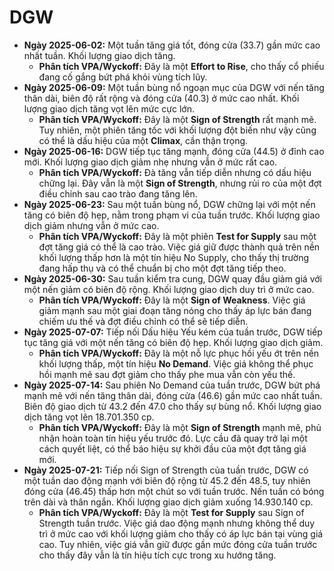 # DGW

- **Ngày 2025-06-02:** Một tuần tăng giá tốt, đóng cửa (33.7) gần mức cao nhất tuần. Khối lượng giao dịch tăng.
    - **Phân tích VPA/Wyckoff:** Đây là một **Effort to Rise**, cho thấy cổ phiếu đang cố gắng bứt phá khỏi vùng tích lũy.
- **Ngày 2025-06-09:** Một tuần bùng nổ ngoạn mục của DGW với nến tăng thân dài, biên độ rất rộng và đóng cửa (40.3) ở mức cao nhất. Khối lượng giao dịch tăng vọt lên mức cực lớn.
    - **Phân tích VPA/Wyckoff:** Đây là một **Sign of Strength** rất mạnh mẽ. Tuy nhiên, một phiên tăng tốc với khối lượng đột biến như vậy cũng có thể là dấu hiệu của một **Climax**, cần thận trọng.
- **Ngày 2025-06-16:** DGW tiếp tục tăng mạnh, đóng cửa (44.5) ở đỉnh cao mới. Khối lượng giao dịch giảm nhẹ nhưng vẫn ở mức rất cao.
    - **Phân tích VPA/Wyckoff:** Đà tăng vẫn tiếp diễn nhưng có dấu hiệu chững lại. Đây vẫn là một **Sign of Strength**, nhưng rủi ro của một đợt điều chỉnh sau cao trào đang tăng lên.
- **Ngày 2025-06-23:** Sau một tuần bùng nổ, DGW chững lại với một nến tăng có biên độ hẹp, nằm trong phạm vi của tuần trước. Khối lượng giao dịch giảm nhưng vẫn ở mức cao.
    - **Phân tích VPA/Wyckoff:** Đây là một phiên **Test for Supply** sau một đợt tăng giá có thể là cao trào. Việc giá giữ được thành quả trên nền khối lượng thấp hơn là một tín hiệu No Supply, cho thấy thị trường đang hấp thụ và có thể chuẩn bị cho một đợt tăng tiếp theo.
- **Ngày 2025-06-30:** Sau tuần kiểm tra cung, DGW quay đầu giảm giá với một nến giảm có biên độ rộng. Khối lượng giao dịch duy trì ở mức cao.
    - **Phân tích VPA/Wyckoff:** Đây là một **Sign of Weakness**. Việc giá giảm mạnh sau một giai đoạn tăng nóng cho thấy áp lực bán đang chiếm ưu thế và đợt điều chỉnh có thể sẽ tiếp diễn.
- **Ngày 2025-07-07:** Tiếp nối Dấu hiệu Yếu kém của tuần trước, DGW tiếp tục tăng giá với một nến tăng có biên độ hẹp. Khối lượng giao dịch giảm.
    - **Phân tích VPA/Wyckoff:** Đây là một nỗ lực phục hồi yếu ớt trên nền khối lượng thấp, một tín hiệu **No Demand**. Việc giá không thể phục hồi mạnh mẽ sau đợt giảm cho thấy phe mua vẫn còn yếu thế.
- **Ngày 2025-07-14:** Sau phiên No Demand của tuần trước, DGW bứt phá mạnh mẽ với nến tăng thân dài, đóng cửa (46.6) gần mức cao nhất tuần. Biên độ giao dịch từ 43.2 đến 47.0 cho thấy sự bùng nổ. Khối lượng giao dịch tăng vọt lên 18.701.350 cp.
    - **Phân tích VPA/Wyckoff:** Đây là một **Sign of Strength** mạnh mẽ, phủ nhận hoàn toàn tín hiệu yếu trước đó. Lực cầu đã quay trở lại một cách quyết liệt, có thể báo hiệu sự khởi đầu của một đợt tăng giá mới.
- **Ngày 2025-07-21:** Tiếp nối Sign of Strength của tuần trước, DGW có một tuần dao động mạnh với biên độ rộng từ 45.2 đến 48.5, tuy nhiên đóng cửa (46.45) thấp hơn một chút so với tuần trước. Nến tuần có bóng trên dài và thân ngắn. Khối lượng giao dịch giảm xuống 14.930.140 cp.
    - **Phân tích VPA/Wyckoff:** Đây là một **Test for Supply** sau Sign of Strength tuần trước. Việc giá dao động mạnh nhưng không thể duy trì ở mức cao với khối lượng giảm cho thấy có áp lực bán tại vùng giá cao. Tuy nhiên, việc giá vẫn giữ được gần mức đóng cửa tuần trước cho thấy đây vẫn là tín hiệu tích cực trong xu hướng tăng.


